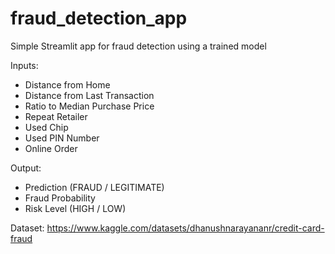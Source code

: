 # fraud_detection_app
Simple Streamlit app for fraud detection using a trained model

Inputs:
* Distance from Home
* Distance from Last Transaction
* Ratio to Median Purchase Price
* Repeat Retailer
* Used Chip
* Used PIN Number
* Online Order

Output:
* Prediction (FRAUD / LEGITIMATE)
* Fraud Probability
* Risk Level (HIGH / LOW)

Dataset: https://www.kaggle.com/datasets/dhanushnarayananr/credit-card-fraud
